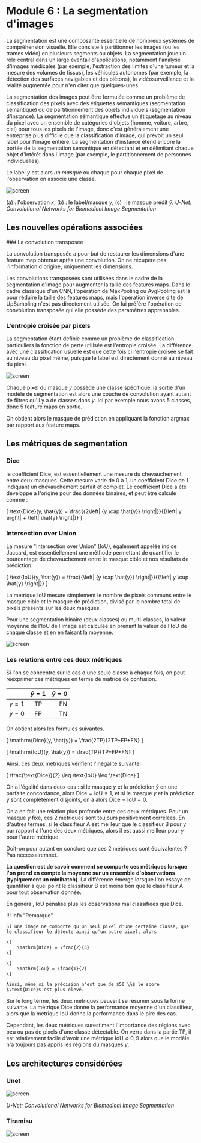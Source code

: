 # Module 6 : La segmentation d'images


La segmentation est une composante essentielle de nombreux systèmes de compréhension visuelle.  Elle consiste à partitionner les images (ou les trames vidéo) en plusieurs segments ou objets. La segmentation joue un rôle central dans un large éventail d'applications, notamment l'analyse d'images médicales (par exemple, l'extraction des limites d'une tumeur et la mesure des volumes de tissus), les véhicules autonomes (par exemple, la détection des surfaces navigables et des piétons), la vidéosurveillance et la réalité augmentée pour n'en citer que quelques-unes.

La segmentation des images peut être formulée comme un problème de classification des pixels avec des étiquettes sémantiques (segmentation sémantique) ou de partitionnement des objets individuels (segmentation d'instance). La segmentation sémantique effectue un étiquetage au niveau du pixel avec un ensemble de catégories d'objets (homme, voiture, arbre, ciel) pour tous les pixels de l'image, donc c'est généralement une entreprise plus difficile que la classification d'image, qui prévoit un seul label pour l'image entière. La segmentation d'instance étend encore la portée de la segmentation sémantique en détectant et en délimitant chaque objet d'intérêt dans l'image (par exemple, le partitionnement de personnes individuelles).

Le label $y$ est alors *un masque* ou chaque pour chaque pixel de l'observation on associe une classe.

![screen](./images/mask.svg)

(a) : l'observation $x$, (b) : le label/masque $y$, (c) : le masque prédit $\hat{y}$.
*U-Net: Convolutional Networks for Biomedical Image Segmentation*


## Les nouvelles opérations associées

### La convolution transposée


La convolution transposée a pour but de restaurer les dimensions d'une feature map obtenue après une convolution. On ne récupère pas l'information d'origine, uniquement les dimensions.

Les convolutions transposées sont utilisées dans le cadre de la segmentation d'image pour augmenter la taille des features maps. Dans le cadre classique d'un CNN, l'opération de MaxPooling ou AvgPooling est là pour réduire la taille des features maps, mais l'opération inverse dite de UpSampling n'est pas directement utilsée. On lui préfère l'opération de convolution transposée qui elle possède des paramètres apprenables.


### L'entropie croisée par pixels


La segmentation étant définie comme un problème de classification particuliers la fonction de perte utilisée est l'entropie croisée. La différence avec une classification usuelle est que cette fois ci l'entropie croisée se fait au niveau du pixel même, puisque le label est directement donné au niveau du pixel.


![screen](./images/segmentation_final.svg)

Chaque pixel du masque $y$ possède une classe spécifique, la sortie d'un modèle de segmentation est alors une couche de convolution ayant autant de filtres qu'il y a de classes dans $y$. Ici par exemple nous avons 5 classes, donc 5 feature maps en sortie.

On obtient alors le masque de prédiction en appliquant la fonction argmax par rapport aux feature maps.


## Les métriques de segmentation


### Dice


le coefficient Dice, est essentiellement une mesure du chevauchement entre deux masques. Cette mesure varie de 0 à 1, un coefficient Dice de 1 indiquant un chevauchement parfait et complet. Le coefficient Dice a été développé à l'origine pour des données binaires, et peut être calculé comme :

\[
    \text{Dice}(y, \hat{y}) = \frac{{2\left| {y \cap \hat{y}} \right|}}{{\left| y \right| + \left| \hat{y} \right|}}
\]

### Intersection over Union


La mesure "Intersection over Union" (IoU), également appelée indice Jaccard, est essentiellement une méthode permettant de quantifier le pourcentage de chevauchement entre le masque cible et nos résultats de prédiction.

\[
    \text{IoU}(y, \hat{y}) = \frac{{\left| {y \cap \hat{y}} \right|}}{{\left| y \cup \hat{y} \right|}}
\]

La métrique IoU mesure simplement le nombre de pixels communs entre le masque cible et le masque de prédiction, divisé par le nombre total de pixels présents sur les deux masques.

Pour une segmentation binaire (deux classes) ou multi-classes, la valeur moyenne de l'IoU de l'image est calculée en prenant la valeur de l'IoU de chaque classe et en en faisant la moyenne.

![screen](./images/meanIoU_final.svg)



### Les relations entre ces deux métriques


Si l'on se concentre sur le cas d'une seule classe à chaque fois, on peut réexprimer ces métriques en terme de matrice de confusion.


|       | $\hat{y}=1$ | $\hat{y}=0$ |
| :---: | :---------: | ----------: |
| $y=1$ |     TP      |          FN |
| $y=0$ |     FP      |          TN |

On obtient alors les formules suivantes.

\[
    \mathrm{Dice}(y, \hat{y}) = \frac{2TP}{2TP+FP+FN}
\]

\[
    \mathrm{IoU}(y, \hat{y}) = \frac{TP}{TP+FP+FN}
\]

Ainsi, ces deux métriques vérifient l'inégalité suivante.

\[
    \frac{\text{Dice}}{2} \leq \text{IoU} \leq \text{Dice}
\]

On a l'égalité dans deux cas : si le masque $y$ et la prédiction $\hat{y}$ on une parfaite concordance, alors $\text{Dice}=\text{IoU}=1$, et si le masque $y$ et la prédiction $\hat{y}$ sont complètement disjoints, on a alors $\text{Dice}=\text{IoU}=0$.

On a en fait une relation plus profonde entre ces deux métriques. Pour un masque $y$ fixé, ces 2 métriques sont toujours positivement corrélées. En d'autres termes, si le classifieur A est meilleur que le classifieur B pour $y$ par rapport à l'une des deux métriques, alors il est aussi meilleur pour $y$ pour l'autre métrique.

Doit-on pour autant en conclure que ces 2 métriques sont équivalentes ? Pas nécessairemnet.

**La question est de savoir comment se comporte ces métriques lorsque l'on prend en compte la moyenne sur un ensemble d'observations (typiquement un minibatch)**. La différence émerge lorsque l'on essaye de quantifier à quel point le classifieur B est moins bon que le classifieur A pour tout observation donnée.

En général, $\text{IoU}$ pénalise plus les observations mal classifiées que $\text{Dice}$.

!!! info "Remarque"

    Si une image ne comporte qu'un seul pixel d'une certaine classe, que le classifieur le détecte ainsi qu'un autre pixel, alors

    \[
        \mathrm{Dice} = \frac{2}{3}
    \]

    \[
        \mathrm{IoU} = \frac{1}{2}
    \]

    Ainsi, même si la précision n'est que de $50 \%$ le score $\text{Dice}$ est plus élevé.

Sur le long terme, les deux métriques peuvent se résumer sous la forme suivante. La métrique $\text{Dice}$ donne la performance moyenne d'un classifieur, alors que la métrique $\text{IoU}$ donne la performance dans le pire des cas.

Cependant, les deux métriques surestiment l'importance des régions avec peu ou pas de pixels d'une classe détectable. On verra dans la partie TP, il est relativement facile d'avoir une métrique $\text{IoU} \geq 0,9$ alors que le modèle n'a toujours pas appris les régions du masques $y$.


## Les architectures considérées


### Unet


![screen](./images/unet.svg)

*U-Net: Convolutional Networks for Biomedical Image Segmentation*

### Tiramisu

![screen](./images/fcdense_archi.svg)
